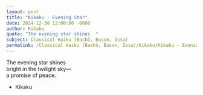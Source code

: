 ```yaml
---
layout: post
title: "Kikaku - Evening Star"
date: 2024-12-30 12:00:00 -0000
author: Kikaku
quote: "The evening star shines  "
subject: Classical Haiku (Bashō, Buson, Issa)
permalink: /Classical Haiku (Bashō, Buson, Issa)/Kikaku/Kikaku - Evening Star
---
```


The evening star shines  
bright in the twilight sky—  
a promise of peace.

- Kikaku
